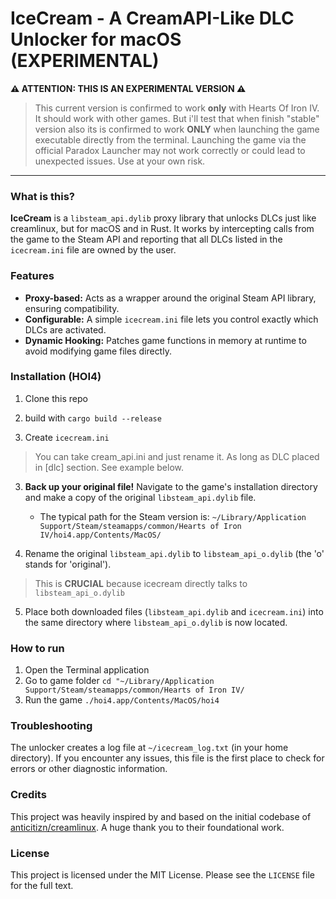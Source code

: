 # IceCream - A CreamAPI-Like DLC Unlocker for macOS (EXPERIMENTAL)

**⚠️ ATTENTION: THIS IS AN EXPERIMENTAL VERSION ⚠️**

> This current version is confirmed to work **only** with Hearts Of Iron IV. It should work with other games. But i'll test that when finish "stable" version also its is confirmed to work **ONLY** when launching the game executable directly from the terminal. Launching the game via the official Paradox Launcher may not work correctly or could lead to unexpected issues. Use at your own risk.

---

### What is this?
**IceCream** is a `libsteam_api.dylib` proxy library that unlocks DLCs just like creamlinux, but for macOS and in Rust. It works by intercepting calls from the game to the Steam API and reporting that all DLCs listed in the `icecream.ini` file are owned by the user.

### Features

*   **Proxy-based:** Acts as a wrapper around the original Steam API library, ensuring compatibility.
*   **Configurable:** A simple `icecream.ini` file lets you control exactly which DLCs are activated.
*   **Dynamic Hooking:** Patches game functions in memory at runtime to avoid modifying game files directly.


### Installation (HOI4)

1. Clone this repo 

2. build with `cargo build --release`

3. Create `icecream.ini` 
> You can take cream_api.ini and just rename it. As long as DLC placed in [dlc] section. See example below.

3.  **Back up your original file!** Navigate to the game's installation directory and make a copy of the original `libsteam_api.dylib` file.
    *   The typical path for the Steam version is: `~/Library/Application Support/Steam/steamapps/common/Hearts of Iron IV/hoi4.app/Contents/MacOS/`

4.  Rename the original `libsteam_api.dylib` to `libsteam_api_o.dylib` (the 'o' stands for 'original').
> This is **CRUCIAL** because icecream directly talks to `libsteam_api_o.dylib`
  
5.  Place both downloaded files (`libsteam_api.dylib` and `icecream.ini`) into the same directory where `libsteam_api_o.dylib` is now located.

### How to run
1. Open the Terminal application
2. Go to game folder `cd "~/Library/Application Support/Steam/steamapps/common/Hearts of Iron IV/`
3. Run the game `./hoi4.app/Contents/MacOS/hoi4`

### Troubleshooting
The unlocker creates a log file at `~/icecream_log.txt` (in your home directory). If you encounter any issues, this file is the first place to check for errors or other diagnostic information.

### Credits

This project was heavily inspired by and based on the initial codebase of [anticitizn/creamlinux](https://github.com/anticitizn/creamlinux). A huge thank you to their foundational work.

### License

This project is licensed under the MIT License. Please see the `LICENSE` file for the full text.